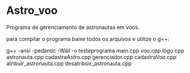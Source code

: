 # Astro_voo

Programa de gerenciamento de astronautas em voos.

para compilar o programa baixe todos os arquivos e utilize o g++:


g++ -ansi -pedantic -Wall -o testeprograma main.cpp voo.cpp logo.cpp astronauta.cpp cadastraAstro.cpp gerenciador.cpp cadastraVoo.cpp atribuir_astronauta.cpp desatribuir_astronauta.cpp
